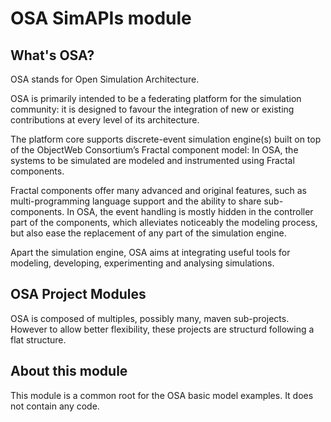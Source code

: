 # OSA SimAPIs module

## What's OSA?

OSA stands for Open Simulation Architecture.

OSA is primarily intended to be a federating platform for the simulation community: it is designed to favour the integration of new or existing contributions at every level of its architecture.

The platform core supports discrete-event simulation engine(s) built on top of the ObjectWeb Consortium’s Fractal component model: In OSA, the systems to be simulated are modeled and instrumented using Fractal components.

Fractal components offer many advanced and original features, such as multi-programming language support and the ability to share sub-components. In OSA, the event handling is mostly hidden in the controller part of the components, which alleviates noticeably the modeling process, but also ease the replacement of any part of the simulation engine.

Apart the simulation engine, OSA aims at integrating useful tools for modeling, developing, experimenting and analysing simulations.

## OSA Project Modules

OSA is composed of multiples, possibly many, maven sub-projects. However to allow better flexibility, these projects are structurd following a flat structure.

## About this module

This module is a common root for the OSA basic model examples. It does not contain any code.

